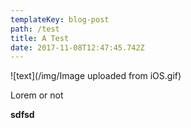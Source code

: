 ```yaml
---
templateKey: blog-post
path: /test
title: A Test
date: 2017-11-08T12:47:45.742Z
---
```

![text](/img/Image uploaded from iOS.gif)

Lorem or not

**sdfsd**
